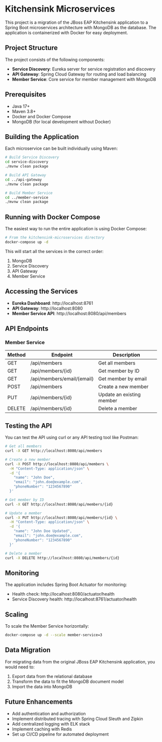 # Kitchensink Microservices

This project is a migration of the JBoss EAP Kitchensink application to a Spring Boot microservices architecture with MongoDB as the database. The application is containerized with Docker for easy deployment.

## Project Structure

The project consists of the following components:

- **Service Discovery**: Eureka server for service registration and discovery
- **API Gateway**: Spring Cloud Gateway for routing and load balancing
- **Member Service**: Core service for member management with MongoDB

## Prerequisites

- Java 17+
- Maven 3.8+
- Docker and Docker Compose
- MongoDB (for local development without Docker)

## Building the Application

Each microservice can be built individually using Maven:

```bash
# Build Service Discovery
cd service-discovery
./mvnw clean package

# Build API Gateway
cd ../api-gateway
./mvnw clean package

# Build Member Service
cd ../member-service
./mvnw clean package
```

## Running with Docker Compose

The easiest way to run the entire application is using Docker Compose:

```bash
# From the kitchensink-microservices directory
docker-compose up -d
```

This will start all the services in the correct order:
1. MongoDB
2. Service Discovery
3. API Gateway
4. Member Service

## Accessing the Services

- **Eureka Dashboard**: http://localhost:8761
- **API Gateway**: http://localhost:8080
- **Member Service API**: http://localhost:8080/api/members

## API Endpoints

### Member Service

| Method | Endpoint | Description |
|--------|----------|-------------|
| GET    | /api/members | Get all members |
| GET    | /api/members/{id} | Get member by ID |
| GET    | /api/members/email/{email} | Get member by email |
| POST   | /api/members | Create a new member |
| PUT    | /api/members/{id} | Update an existing member |
| DELETE | /api/members/{id} | Delete a member |

## Testing the API

You can test the API using curl or any API testing tool like Postman:

```bash
# Get all members
curl -X GET http://localhost:8080/api/members

# Create a new member
curl -X POST http://localhost:8080/api/members \
  -H "Content-Type: application/json" \
  -d '{
    "name": "John Doe",
    "email": "john.doe@example.com",
    "phoneNumber": "1234567890"
  }'

# Get member by ID
curl -X GET http://localhost:8080/api/members/{id}

# Update a member
curl -X PUT http://localhost:8080/api/members/{id} \
  -H "Content-Type: application/json" \
  -d '{
    "name": "John Doe Updated",
    "email": "john.doe@example.com",
    "phoneNumber": "1234567890"
  }'

# Delete a member
curl -X DELETE http://localhost:8080/api/members/{id}
```

## Monitoring

The application includes Spring Boot Actuator for monitoring:

- Health check: http://localhost:8080/actuator/health
- Service Discovery health: http://localhost:8761/actuator/health

## Scaling

To scale the Member Service horizontally:

```bash
docker-compose up -d --scale member-service=3
```

## Data Migration

For migrating data from the original JBoss EAP Kitchensink application, you would need to:

1. Export data from the relational database
2. Transform the data to fit the MongoDB document model
3. Import the data into MongoDB

## Future Enhancements

- Add authentication and authorization
- Implement distributed tracing with Spring Cloud Sleuth and Zipkin
- Add centralized logging with ELK stack
- Implement caching with Redis
- Set up CI/CD pipeline for automated deployment
